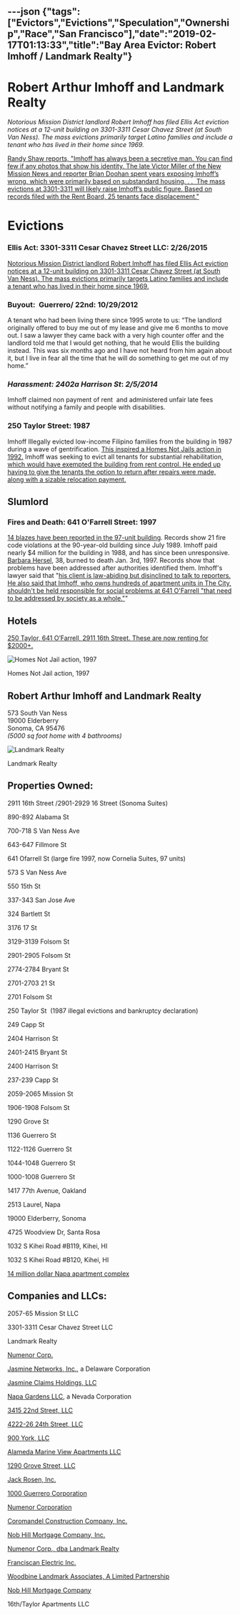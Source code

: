 ---json
{"tags":["Evictors","Evictions","Speculation","Ownership","Race","San Francisco"],"date":"2019-02-17T01:13:33","title":"Bay Area Evictor: Robert Imhoff / Landmark Realty"}
---

**Robert Arthur Imhoff and Landmark Realty**
============================================

_Notorious Mission District landlord Robert Imhoff has filed Ellis Act eviction notices at a 12-unit building on 3301-3311 Cesar Chavez Street (at South Van Ness). The mass evictions primarily target Latino families and include a tenant who has lived in their home since 1969._

[Randy Shaw reports, "Imhoff has always been a secretive man. You can find few if any photos that show his identity. The late Victor Miller of the New Mission News and reporter Brian Doohan spent years exposing Imhoff’s wrong, which were primarily based on substandard housing. . .  The mass evictions at 3301-3311 will likely raise Imhoff’s public figure. Based on records filed with the Rent Board, 25 tenants face displacement."](http://www.beyondchron.org/new-mass-ellis-evictions-hit-mission/)

Evictions
=========

### Ellis Act: 3301-3311 Cesar Chavez Street LLC: 2/26/2015

[Notorious Mission District landlord Robert Imhoff has filed Ellis Act eviction notices at a 12-unit building on 3301-3311 Cesar Chavez Street (at South Van Ness). The mass evictions primarily targets Latino families and include a tenant who has lived in their home since 1969.](http://www.beyondchron.org/new-mass-ellis-evictions-hit-mission/)

### Buyout:  Guerrero/ 22nd: 10/29/2012

A tenant who had been living there since 1995 wrote to us: “The landlord originally offered to buy me out of my lease and give me 6 months to move out. I saw a lawyer they came back with a very high counter offer and the landlord told me that I would get nothing, that he would Ellis the building instead. This was six months ago and I have not heard from him again about it, but I live in fear all the time that he will do something to get me out of my home.”

### _Harassment: 2402a Harrison St_: _2/5/2014_

Imhoff claimed non payment of rent  and administered unfair late fees without notifying a family and people with disabilities.

### 250 Taylor Street: 1987

Imhoff Illegally evicted low-income Filipino families from the building in 1987 during a wave of gentrification. [This inspired a Homes Not Jails action in 1992.](http://www.thefreelibrary.com/Homes+Not+Jails.-a015890041) Imhoff was seeking to evict all tenants for substantial rehabilitation, [which would have exempted the building from rent control. He ended up having to give the tenants the option to return after repairs were made, along with a sizable relocation payment.](http://www.beyondchron.org/new-mass-ellis-evictions-hit-mission/)

Slumlord
--------

### Fires and Death: 641 O'Farrell Street: 1997

[14 blazes have been reported in the 97-unit building](http://www.sfgate.com/news/article/Crackdown-on-O-Farrell-Street-3122461.php). Records show 21 fire code violations at the 90-year-old building since July 1989. Imhoff paid nearly $4 million for the building in 1988, and has since been unresponsive. [Barbara Hersel](http://www.sfgate.com/search/?action=search&channel=news&inlineLink=1&searchindex=gsa&query=%22Barbara+Hersel%22), 38, burned to death Jan. 3rd, 1997. Records show that problems have been addressed after authorities identified them. Imhoff's lawyer said that "[his client is law-abiding but disinclined to talk to reporters. He also said that Imhoff, who owns hundreds of apartment units in The City, shouldn't be held responsible for social problems at 641 O'Farrell "that need to be addressed by society as a whole."](http://www.sfgate.com/news/article/Crackdown-on-O-Farrell-Street-3122461.php)"

Hotels
------

[250 Taylor, 641 O’Farrell, 2911 16th Street. These are now renting for $2000+.](http://www.landmarksf.com/furnished-listings.html)

![Homes Not Jail action, 1997](/assets/uploads/Imhoff)

Homes Not Jail action, 1997

  

**Robert Arthur Imhoff and Landmark Realty**
--------------------------------------------

573 South Van Ness  
19000 Elderberry  
Sonoma, CA 95476   
_(5000 sq foot home with 4 bathrooms)_

![Landmark Realty](/assets/uploads/image-asset.png)

Landmark Realty

**Properties Owned:**
---------------------

2911 16th Street /2901-2929 16 Street (Sonoma Suites)

890-892 Alabama St

700-718 S Van Ness Ave

643-647 Fillmore St

641 Ofarrell St (large fire 1997, now Cornelia Suites, 97 units)

573 S Van Ness Ave

550 15th St

337-343 San Jose Ave

324 Bartlett St

3176 17 St

3129-3139 Folsom St

2901-2905 Folsom St

2774-2784 Bryant St

2701-2703 21 St

2701 Folsom St

250 Taylor St  (1987 illegal evictions and bankruptcy declaration)

249 Capp St

2404 Harrison St

2401-2415 Bryant St

2400 Harrison St

237-239 Capp St

2059-2065 Mission St

1906-1908 Folsom St

1290 Grove St

1136 Guerrero St

1122-1126 Guerrero St

1044-1048 Guerrero St

1000-1008 Guerrero St

1417 77th Avenue, Oakland

2513 Laurel, Napa

19000 Elderberry, Sonoma

4725 Woodview Dr, Santa Rosa

1032 S Kihei Road #B119, Kihei, HI

1032 S Kihei Road #B120, Kihei, HI 

[14 million dollar Napa apartment complex](http://www.northbaybusinessjournal.com/24948/s-f-multifamily-investor-acquires-162-unit-napa-apartments-for-14-million/)

**Companies and LLCs:**
-----------------------

2057-65 Mission St LLC

3301-3311 Cesar Chavez Street LLC

Landmark Realty

[Numenor Corp.](http://www.corporationwiki.com/California/San-Francisco/numenor-corporation/41580655.aspx)

[Jasmine Networks, Inc.](http://www.corporationwiki.com/Delaware/Wilmington/jasmine-networks-inc/43288999.aspx), a Delaware Corporation

[Jasmine Claims Holdings, LLC](http://www.corporationwiki.com/California/Novato/jasmine-claims-llc/67228941.aspx)

[Napa Gardens LLC](http://www.northbaybusinessjournal.com/24948/s-f-multifamily-investor-acquires-162-unit-napa-apartments-for-14-million/), a Nevada Corporation

[3415 22nd Street, LLC](http://www.corporationwiki.com/California/San-Francisco/3415-22nd-street-llc/46181735.aspx)

[4222-26 24th Street, LLC](http://www.corporationwiki.com/California/San-Francisco/4222-26-24th-street-llc/47227176.aspx)

[900 York, LLC](http://www.corporationwiki.com/California/San-Francisco/900-york-llc/47227165.aspx)

[Alameda Marine View Apartments LLC](http://www.corporationwiki.com/California/San-Francisco/alameda-marine-view-apartments-llc/47506833.aspx)

[1290 Grove Street, LLC](http://www.corporationwiki.com/California/San-Francisco/1290-grove-street-llc/46181724.aspx)

[Jack Rosen, Inc.](http://www.corporationwiki.com/California/San-Francisco/jack-rosen-inc/39497687.aspx)

[1000 Guerrero Corporation](http://www.corporationwiki.com/California/San-Francisco/1000-guerrero-corporation/43094365.aspx)

[Numenor Corporation](http://www.corporationwiki.com/California/San-Francisco/numenor-corporation/41580655.aspx)

[Coromandel Construction Company, Inc.](http://www.corporationwiki.com/California/San-Francisco/coromandel-construction-company-inc/40440087.aspx)

[Nob Hill Mortgage Company, Inc.](http://www.corporationwiki.com/California/San-Francisco/nob-hill-mortgage-company-inc/40317772.aspx)

[Numenor Corp., dba Landmark Realty](http://www.corporationwiki.com/California/San-Francisco/numenor-corporation/41580655.aspx)

[Franciscan Electric Inc.](http://www.corporationwiki.com/California/San-Francisco/franciscan-electric-inc/40259790.aspx)

[Woodbine Landmark Associates, A Limited Partnership](http://www.corporationwiki.com/California/San-Francisco/woodbine-landmark-associates-a-limited-partnership/45818476.aspx)

[Nob Hill Mortgage Company](https://creditreports.dnb.com/webapp/wcs/stores/servlet/ReportSelectionCmd?dunsNumber=0&busName=NOB%20HILL%20MORTGAGE%20CO&storeId=11654&catalogId=70010&productId=0&address=573%20S%20VAN%20NESS%20AVE&city=SAN%20FRANCISCO&state=CA&zip=941101302&country=US)

16th/Taylor Apartments LLC